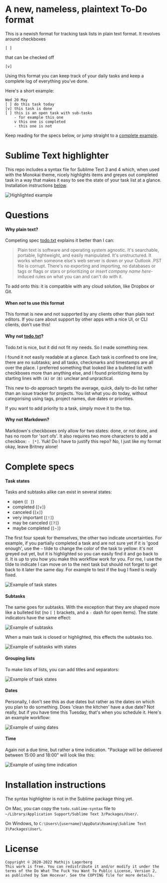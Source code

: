 
# A new, nameless, plaintext To-Do format

This is a newish format for tracking task lists in plain text format.
It revolves around checkboxes

```
[ ] 
```

that can be checked off

```
[v]
```

Using this format you can keep track of your daily tasks and keep a complete
log of everything you've done.

Here's a short example:

```
Wed 20 May
[ ] do this task today
[v] this task is done
[ ] this is an open task with sub-tasks
	- for example this one
	v this one is completed
	- this one is not
``` 

Keep reading for the specs below, or jump straight to a [complete example](./example.txt). 

# Sublime Text highlighter

This repo includes a syntax file for Sublime Text 3 and 4 which, when used with
the Monokai theme, nicely highlights items and greyes out completed task
in a way that makes it easy to see the state of your task list at a glance.
Installation instructions [below](#installation-instructions).

![Highlighted example](example_images/sample_main.png)


# Questions

#### Why plain text?

Competing spec [todo.txt][todotxt] explains it better than I can:

> Plain text is software and operating system agnostic. It's searchable, portable, lightweight, and easily manipulated. It's unstructured. It works when someone else's web server is down or your Outlook .PST file is corrupt. There's no exporting and importing, no databases or tags or flags or stars or prioritizing or _insert company name here_-induced rules on what you can and can't do with it.

To add onto this: it is compatible with any cloud solution, like Dropbox or Git.

#### When _not_ to use this format

This format is new and not supported by any clients other than plain text editors.
If you care about support by other apps with a nice UI, or CLI clients, don't use this!

#### Why not [todo.txt][todotxt]?

Todo.txt is nice, but it did not fit _my_ needs. So I made something new.

I found it not easily readable at a glance. Each task is confined to one line,
there are no subtasks; and all tasks, checkmarks and timestamps are all over the place.
I preferred something that looked like a bulleted list with checkboxes more
than anything else, and I found prioritizing items by starting lines with
`(A)` or `(B)` unclear and unpractical.

This new to-do approach targets the average, quick, daily to-do list rather than
an issue tracker for projects. You list what you do today, without categorising
using tags, project names, due dates or priorities.

If you want to add priority to a task, simply move it to the top.

#### Why not Markdown?

Markdown's checkboxes only allow for two states: done, or not done, and has no room for
'sort ofs'. It also requires two more characters to add a checkbox: `- [*]`. Yuk!
Do I have to justify this repo? No, I just like my format okay, leave Britney alone!


# Complete specs

#### Task states

Tasks and subtasks alike can exist in several states:

- open  (`[ ]`)
- completed (`[v]`)
- canceled (`[x]`)
- very important (`[!]`)
- may be canceled (`[?]`)
- maybe completed (`[~]`)

The first four speak for themselves, the other two indicate uncertainties. For example,
if you partially completed a task and are not sure yet if it is 'good enough',
use the `~` tilde to change the color of the task to yellow: it's not greyed
out yet, but it is highlighted so you can easily find it and go back to it.
It is up to you how you make this workflow work for you. For me, I use the tilde
to indicate I can move on to the next task but should not forget to get back to
it later the same day. For example to test if the bug I fixed is really fixed.

![Example of task states](example_images/sample_main.png)


#### Subtasks

The same goes for subtasks. With the exception that they are shaped more like a bulleted
list (no `[` `]` brackets, and a `-` dash for open items). The state indicators
have the same effect:

![Example of subtasks](example_images/sample_subtask.png)

When a main task is closed or highlighted, this effects the subtasks too.

![Example of subtasks with states](example_images/sample_subtask_state.png)


#### Grouping lists

To make lists of lists, you can add titles and separators:

![Example of task states](example_images/sample_group.png)


#### Dates

Personally, I don't see this as due dates but rather as the dates on which you plan
to do something. Does 'clean the kitchen' have a due date? Not really, but if you have
time this Tuesday, that's when you schedule it. Here's an example workflow:

![Example of using dates](example_images/sample_date.png)


#### Time

Again not a due time, but rather a time indication. "Package will be delivered between 15:00 and 18:00" will
look like this:

![Example of using time indication](example_images/sample_time.png)


# Installation instructions

The syntax highlighter is not in the Sublime package thing yet.

On Mac, you can copy the `todo.sublime-syntax` file to `~/Library/Application Support/Sublime Text 3/Packages/User/`.

On Windows, to `C:\Users\{username}\AppData\Roaming\Sublime Text 3\Packages\User\`.


# License

```
Copyright © 2020-2022 Mathijs Lagerberg
This work is free. You can redistribute it and/or modify it under the
terms of the Do What The Fuck You Want To Public License, Version 2,
as published by Sam Hocevar. See the COPYING file for more details.
```


[todotxt]: https://github.com/todotxt/todo.txt
